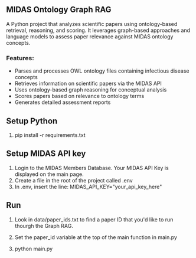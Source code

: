 ## MIDAS Ontology Graph RAG

A Python project that analyzes scientific papers using ontology-based retrieval, reasoning, and scoring. It leverages graph-based approaches and language models to assess paper relevance against MIDAS ontology concepts.

### Features:

* Parses and processes OWL ontology files containing infectious disease concepts
* Retrieves information on scientific papers via the MIDAS API
* Uses ontology-based graph reasoning for conceptual analysis
* Scores papers based on relevance to ontology terms
* Generates detailed assessment reports

## Setup Python

1. pip install -r requirements.txt

## Setup MIDAS API key

1. Login to the MIDAS Members Database.  Your MIDAS API Key is displayed on the main page.
1. Create a file in the root of the project called .env
1. In .env, insert the line: MIDAS_API_KEY="your_api_key_here"

## Run

1. Look in data/paper_ids.txt to find a paper ID that you'd like to run thourgh the Graph RAG.

2. Set the paper_id variable at the top of the main function in main.py

3. python main.py

